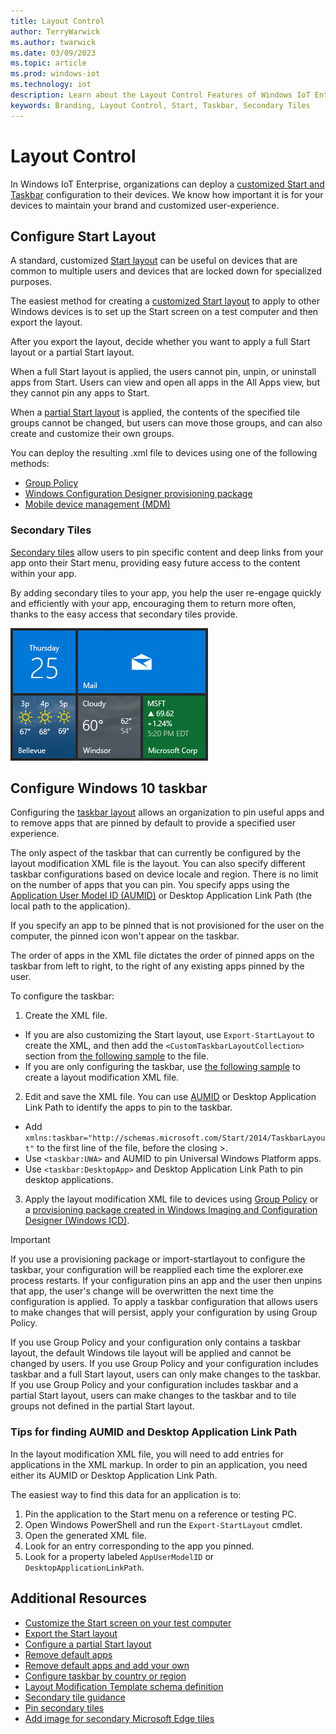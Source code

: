 ```yaml
---
title: Layout Control
author: TerryWarwick
ms.author: twarwick
ms.date: 03/09/2023
ms.topic: article
ms.prod: windows-iot
ms.technology: iot
description: Learn about the Layout Control Features of Windows IoT Enterprise.
keywords: Branding, Layout Control, Start, Taskbar, Secondary Tiles
---
```

# Layout Control
In Windows IoT Enterprise, organizations can deploy a [customized Start and Taskbar](/windows/configuration/windows-10-start-layout-options-and-policies) configuration to their devices. We know how important it is for your devices to maintain your brand and customized user-experience.

## Configure Start Layout
A standard, customized [Start layout](/windows/configuration/customize-and-export-start-layout) can be useful on devices that are common to multiple users and devices that are locked down for specialized purposes.

The easiest method for creating a [customized Start layout](/windows/configuration/customize-and-export-start-layout) to apply to other Windows devices is to set up the Start screen on a test computer and then export the layout.

After you export the layout, decide whether you want to apply a full Start layout or a partial Start layout.

When a full Start layout is applied, the users cannot pin, unpin, or uninstall apps from Start. Users can view and open all apps in the All Apps view, but they cannot pin any apps to Start.

When a [partial Start layout](/windows/configuration/customize-and-export-start-layout#configure-a-partial-start-layout) is applied, the contents of the specified tile groups cannot be changed, but users can move those groups, and can also create and customize their own groups.

You can deploy the resulting .xml file to devices using one of the following methods:

* [Group Policy](/windows/configuration/customize-windows-10-start-screens-by-using-group-policy)
* [Windows Configuration Designer provisioning package](/windows/configuration/customize-windows-10-start-screens-by-using-provisioning-packages-and-icd)
* [Mobile device management (MDM)](/windows/configuration/customize-windows-10-start-screens-by-using-mobile-device-management)

### Secondary Tiles
[Secondary tiles](/windows/uwp/design/shell/tiles-and-notifications/secondary-tiles) allow users to pin specific content and deep links from your app onto their Start menu, providing easy future access to the content within your app.

By adding secondary tiles to your app, you help the user re-engage quickly and efficiently with your app, encouraging them to return more often, thanks to the easy access that secondary tiles provide.

![Screenshot of secondary tiles](media/secondarytiles.png)


## Configure Windows 10 taskbar
Configuring the [taskbar layout](/windows/configuration/configure-windows-10-taskbar) allows an organization to pin useful apps and to remove apps that are pinned by default to provide a specified user experience.

The only aspect of the taskbar that can currently be configured by the layout modification XML file is the layout. You can also specify different taskbar configurations based on device locale and region. There is no limit on the number of apps that you can pin. You specify apps using the [Application User Model ID (AUMID)](https://go.microsoft.com/fwlink/p/?LinkId=614867) or Desktop Application Link Path (the local path to the application).

If you specify an app to be pinned that is not provisioned for the user on the computer, the pinned icon won't appear on the taskbar.

The order of apps in the XML file dictates the order of pinned apps on the taskbar from left to right, to the right of any existing apps pinned by the user.

To configure the taskbar:
1. Create the XML file.
* If you are also customizing the Start layout, use ```Export-StartLayout``` to create the XML, and then add the ```<CustomTaskbarLayoutCollection>``` section from [the following sample](/windows/configuration/configure-windows-10-taskbar#sample-taskbar-configuration-added-to-start-layout-xml-file) to the file.
* If you are only configuring the taskbar, use [the following sample](/windows/configuration/configure-windows-10-taskbar#sample-taskbar-configuration-xml-file) to create a layout modification XML file.

2. Edit and save the XML file. You can use [AUMID](https://go.microsoft.com/fwlink/p/?LinkId=614867) or Desktop Application Link Path to identify the apps to pin to the taskbar.
* Add ```xmlns:taskbar="http://schemas.microsoft.com/Start/2014/TaskbarLayout"``` to the first line of the file, before the closing >.
* Use ```<taskbar:UWA>``` and AUMID to pin Universal Windows Platform apps.
* Use ```<taskbar:DesktopApp>``` and Desktop Application Link Path to pin desktop applications.

3. Apply the layout modification XML file to devices using [Group Policy](/windows/configuration/customize-windows-10-start-screens-by-using-group-policy) or a [provisioning package created in Windows Imaging and Configuration Designer (Windows ICD)](/windows/configuration/customize-windows-10-start-screens-by-using-provisioning-packages-and-icd).

> [!IMPORTANT]
>
> If you use a provisioning package or import-startlayout to configure the taskbar, your configuration will be reapplied each time the explorer.exe process restarts. If your configuration pins an app and the user then unpins that app, the user's change will be overwritten the next time the configuration is applied. To apply a taskbar configuration that allows users to make changes that will persist, apply your configuration by using Group Policy.
>
> If you use Group Policy and your configuration only contains a taskbar layout, the default Windows tile layout will be applied and cannot be changed by users. If you use Group Policy and your configuration includes taskbar and a full Start layout, users can only make changes to the taskbar. If you use Group Policy and your configuration includes taskbar and a partial Start layout, users can make changes to the taskbar and to tile groups not defined in the partial Start layout.

### Tips for finding AUMID and Desktop Application Link Path
In the layout modification XML file, you will need to add entries for applications in the XML markup. In order to pin an application, you need either its AUMID or Desktop Application Link Path.

The easiest way to find this data for an application is to:

1. Pin the application to the Start menu on a reference or testing PC.
2. Open Windows PowerShell and run the ```Export-StartLayout``` cmdlet.
3. Open the generated XML file.
4. Look for an entry corresponding to the app you pinned.
5. Look for a property labeled ```AppUserModelID``` or ```DesktopApplicationLinkPath```.


## Additional Resources
* [Customize the Start screen on your test computer](/windows/configuration/customize-and-export-start-layout#customize-the-start-screen-on-your-test-computer)
* [Export the Start layout](/windows/configuration/customize-and-export-start-layout#export-the-start-layout)
* [Configure a partial Start layout](/windows/configuration/customize-and-export-start-layout#configure-a-partial-start-layout)
* [Remove default apps](/windows/configuration/configure-windows-10-taskbar#remove-default-apps)
* [Remove default apps and add your own](/windows/configuration/configure-windows-10-taskbar#remove-default-apps-and-add-your-own)
* [Configure taskbar by country or region](/windows/configuration/configure-windows-10-taskbar#configure-taskbar-by-country-or-region)
* [Layout Modification Template schema definition](/windows/configuration/configure-windows-10-taskbar#layout-modification-template-schema-definition)
* [Secondary tile guidance](/windows/uwp/design/shell/tiles-and-notifications/secondary-tiles-guidance)
* [Pin secondary tiles](/windows/uwp/design/shell/tiles-and-notifications/secondary-tiles-pinning)
* [Add image for secondary Microsoft Edge tiles](/windows/configuration/start-secondary-tiles)
